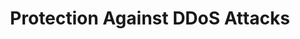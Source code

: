 ---
id: 2
title: 'Protection Against DDoS Attacks'
slug: "Sniffing like and DDoS attacks require direct access to the device's port. For this, the port is “invisible” and access only occurs by the authorized agent."
---